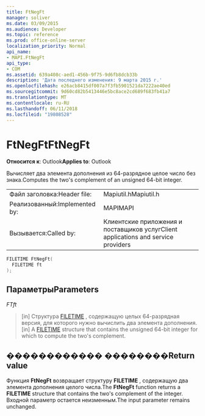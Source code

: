 ```yaml
---
title: FtNegFt
manager: soliver
ms.date: 03/09/2015
ms.audience: Developer
ms.topic: reference
ms.prod: office-online-server
localization_priority: Normal
api_name:
- MAPI.FtNegFt
api_type:
- COM
ms.assetid: 639a408c-aed1-456b-9f75-9d6fb8dcb33b
description: 'Дата последнего изменения: 9 марта 2015 г.'
ms.openlocfilehash: e26acb8415df007a7f3fb5901521da7222ae40ed
ms.sourcegitcommit: 9d60cd82b5413446e5bc8ace2cd689f683fb41a7
ms.translationtype: MT
ms.contentlocale: ru-RU
ms.lasthandoff: 06/11/2018
ms.locfileid: "19808528"
---
```

# <a name="ftnegft"></a><span data-ttu-id="0d827-103">FtNegFt</span><span class="sxs-lookup"><span data-stu-id="0d827-103">FtNegFt</span></span>

  
  
<span data-ttu-id="0d827-104">**Относится к**: Outlook</span><span class="sxs-lookup"><span data-stu-id="0d827-104">**Applies to**: Outlook</span></span> 
  
<span data-ttu-id="0d827-105">Вычисляет два элемента дополнения из 64-разрядное целое число без знака.</span><span class="sxs-lookup"><span data-stu-id="0d827-105">Computes the two's complement of an unsigned 64-bit integer.</span></span> 
  
|||
|:-----|:-----|
|<span data-ttu-id="0d827-106">Файл заголовка:</span><span class="sxs-lookup"><span data-stu-id="0d827-106">Header file:</span></span>  <br/> |<span data-ttu-id="0d827-107">Mapiutil.h</span><span class="sxs-lookup"><span data-stu-id="0d827-107">Mapiutil.h</span></span>  <br/> |
|<span data-ttu-id="0d827-108">Реализованный:</span><span class="sxs-lookup"><span data-stu-id="0d827-108">Implemented by:</span></span>  <br/> |<span data-ttu-id="0d827-109">MAPI</span><span class="sxs-lookup"><span data-stu-id="0d827-109">MAPI</span></span>  <br/> |
|<span data-ttu-id="0d827-110">Вызывается:</span><span class="sxs-lookup"><span data-stu-id="0d827-110">Called by:</span></span>  <br/> |<span data-ttu-id="0d827-111">Клиентские приложения и поставщиков услуг</span><span class="sxs-lookup"><span data-stu-id="0d827-111">Client applications and service providers</span></span>  <br/> |
   
```cpp
FILETIME FtNegFt(
  FILETIME ft
);
```

## <a name="parameters"></a><span data-ttu-id="0d827-112">Параметры</span><span class="sxs-lookup"><span data-stu-id="0d827-112">Parameters</span></span>

 <span data-ttu-id="0d827-113">_FT_</span><span class="sxs-lookup"><span data-stu-id="0d827-113">_ft_</span></span>
  
> <span data-ttu-id="0d827-114">[in] Структура [FILETIME](filetime.md) , содержащую целых 64-разрядная версия, для которого нужно вычислить два элемента дополнения.</span><span class="sxs-lookup"><span data-stu-id="0d827-114">[in] A [FILETIME](filetime.md) structure that contains the unsigned 64-bit integer for which to compute the two's complement.</span></span> 
    
## <a name="return-value"></a><span data-ttu-id="0d827-115">������������ ��������</span><span class="sxs-lookup"><span data-stu-id="0d827-115">Return value</span></span>

<span data-ttu-id="0d827-116">Функция **FtNegFt** возвращает структуру **FILETIME** , содержащую два элемента дополнения целого числа.</span><span class="sxs-lookup"><span data-stu-id="0d827-116">The **FtNegFt** function returns a **FILETIME** structure that contains the two's complement of the integer.</span></span> <span data-ttu-id="0d827-117">Входной параметр остается неизменным.</span><span class="sxs-lookup"><span data-stu-id="0d827-117">The input parameter remains unchanged.</span></span> 
  

